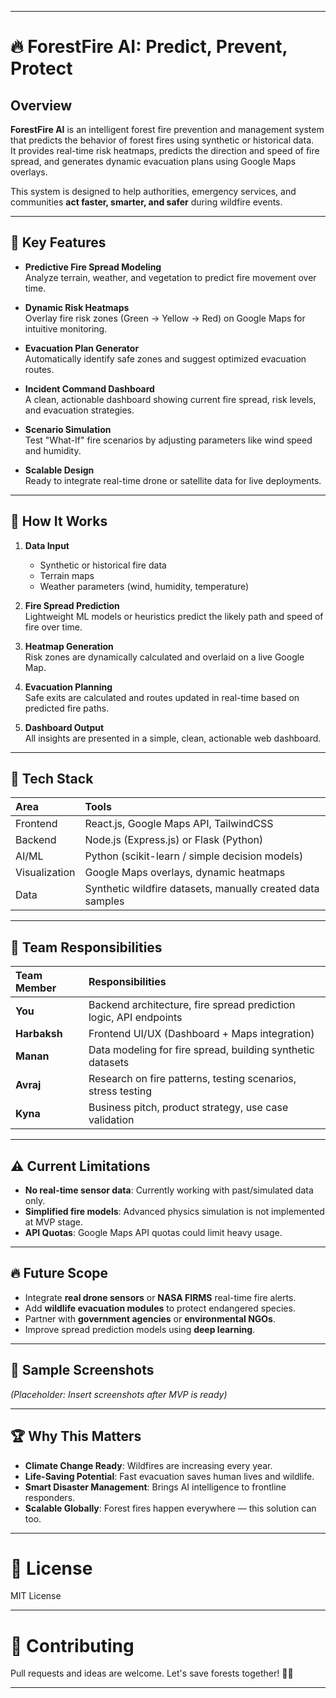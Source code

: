 
---

# 🔥 ForestFire AI: Predict, Prevent, Protect

## Overview

**ForestFire AI** is an intelligent forest fire prevention and management system that predicts the behavior of forest fires using synthetic or historical data.  
It provides real-time risk heatmaps, predicts the direction and speed of fire spread, and generates dynamic evacuation plans using Google Maps overlays.

This system is designed to help authorities, emergency services, and communities **act faster, smarter, and safer** during wildfire events.

---

## 🌟 Key Features

- **Predictive Fire Spread Modeling**  
  Analyze terrain, weather, and vegetation to predict fire movement over time.

- **Dynamic Risk Heatmaps**  
  Overlay fire risk zones (Green → Yellow → Red) on Google Maps for intuitive monitoring.

- **Evacuation Plan Generator**  
  Automatically identify safe zones and suggest optimized evacuation routes.

- **Incident Command Dashboard**  
  A clean, actionable dashboard showing current fire spread, risk levels, and evacuation strategies.

- **Scenario Simulation**  
  Test "What-If" fire scenarios by adjusting parameters like wind speed and humidity.

- **Scalable Design**  
  Ready to integrate real-time drone or satellite data for live deployments.

---

## 🚀 How It Works

1. **Data Input**  
   - Synthetic or historical fire data
   - Terrain maps
   - Weather parameters (wind, humidity, temperature)

2. **Fire Spread Prediction**  
   Lightweight ML models or heuristics predict the likely path and speed of fire over time.

3. **Heatmap Generation**  
   Risk zones are dynamically calculated and overlaid on a live Google Map.

4. **Evacuation Planning**  
   Safe exits are calculated and routes updated in real-time based on predicted fire paths.

5. **Dashboard Output**  
   All insights are presented in a simple, clean, actionable web dashboard.

---

## 🧠 Tech Stack

| Area | Tools |
|:-----|:------|
| Frontend | React.js, Google Maps API, TailwindCSS |
| Backend | Node.js (Express.js) or Flask (Python) |
| AI/ML | Python (scikit-learn / simple decision models) |
| Visualization | Google Maps overlays, dynamic heatmaps |
| Data | Synthetic wildfire datasets, manually created data samples |

---

## 👥 Team Responsibilities

| Team Member | Responsibilities |
|:------------|:------------------|
| **You** | Backend architecture, fire spread prediction logic, API endpoints |
| **Harbaksh** | Frontend UI/UX (Dashboard + Maps integration) |
| **Manan** | Data modeling for fire spread, building synthetic datasets |
| **Avraj** | Research on fire patterns, testing scenarios, stress testing |
| **Kyna** | Business pitch, product strategy, use case validation |

---

## ⚠️ Current Limitations

- **No real-time sensor data**: Currently working with past/simulated data only.
- **Simplified fire models**: Advanced physics simulation is not implemented at MVP stage.
- **API Quotas**: Google Maps API quotas could limit heavy usage.

---

## 🔥 Future Scope

- Integrate **real drone sensors** or **NASA FIRMS** real-time fire alerts.
- Add **wildlife evacuation modules** to protect endangered species.
- Partner with **government agencies** or **environmental NGOs**.
- Improve spread prediction models using **deep learning**.

---

## 📸 Sample Screenshots
*(Placeholder: Insert screenshots after MVP is ready)*

---

## 🏆 Why This Matters

- **Climate Change Ready**: Wildfires are increasing every year.
- **Life-Saving Potential**: Fast evacuation saves human lives and wildlife.
- **Smart Disaster Management**: Brings AI intelligence to frontline responders.
- **Scalable Globally**: Forest fires happen everywhere — this solution can too.

---

# 🔗 License
MIT License

---

# 🙌 Contributing
Pull requests and ideas are welcome. Let's save forests together! 🌳🔥

---

